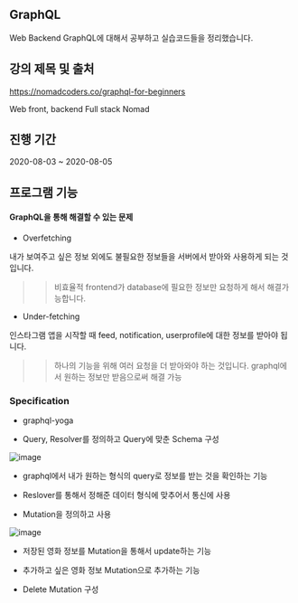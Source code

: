 ## GraphQL

Web Backend GraphQL에 대해서 공부하고 실습코드들을 정리했습니다.

## 강의 제목 및 출처
https://nomadcoders.co/graphql-for-beginners

Web front, backend Full stack Nomad 


## 진행 기간
2020-08-03 ~ 2020-08-05


## 프로그램 기능

#### GraphQL을 통해 해결할 수 있는 문제

- Overfetching

내가 보여주고 싶은 정보 외에도 불필요한 정보들을 서버에서 받아와 사용하게 되는 것입니다.
>> 비효율적
frontend가 database에 필요한 정보만 요청하게 해서 해결가능합니다.

- Under-fetching

인스타그램 앱을 시작할 때 feed, notification, userprofile에 대한 정보를 받아야 됩니다.
>> 하나의 기능을 위해 여러 요청을 더 받아와야 하는 것입니다.
>> graphql에서 원하는 정보만 받음으로써 해결 가능

### Specification

- graphql-yoga 

- Query, Resolver를 정의하고 Query에 맞춘 Schema 구성

![image](https://user-images.githubusercontent.com/44837403/147017356-a5969211-1646-48e7-9dd3-5a2caae1a234.png)

- graphql에서 내가 원하는 형식의 query로 정보를 받는 것을 확인하는 기능

- Reslover를 통해서 정해준 데이터 형식에 맞추어서 통신에 사용

- Mutation을 정의하고 사용

![image](https://user-images.githubusercontent.com/44837403/114276664-9f98dd00-9a62-11eb-987b-2ee5d2dd738b.png)

- 저장된 영화 정보를 Mutation을 통해서 update하는 기능

- 추가하고 싶은 영화 정보 Mutation으로 추가하는 기능

- Delete Mutation 구성






